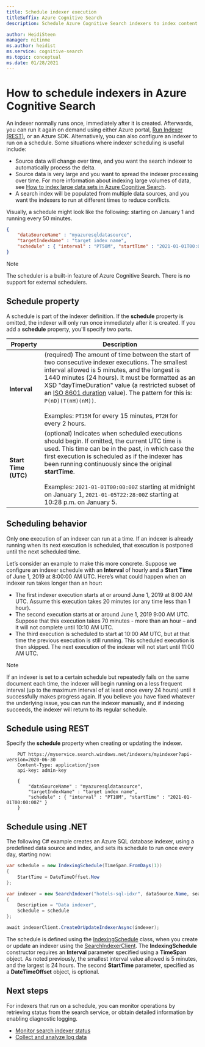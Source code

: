 ```yaml
---
title: Schedule indexer execution
titleSuffix: Azure Cognitive Search
description: Schedule Azure Cognitive Search indexers to index content periodically or at specific times.

author: HeidiSteen
manager: nitinme
ms.author: heidist
ms.service: cognitive-search
ms.topic: conceptual
ms.date: 01/28/2021
---
```


# How to schedule indexers in Azure Cognitive Search

An indexer normally runs once, immediately after it is created. Afterwards, you can run it again on demand using either Azure portal, [Run Indexer (REST)](/rest/api/searchservice/run-indexer), or an Azure SDK. Alternatively, you can also configure an indexer to run on a schedule. Some situations where indexer scheduling is useful include:

* Source data will change over time, and you want the search indexer to automatically process the delta.
* Source data is very large and you want to spread the indexer processing over time. For more information about indexing large volumes of data, see [How to index large data sets in Azure Cognitive Search](search-howto-large-index.md).
* A search index will be populated from multiple data sources, and you want the indexers to run at different times to reduce conflicts.

Visually, a schedule might look like the following: starting on January 1 and running every 50 minutes.

```json
{
    "dataSourceName" : "myazuresqldatasource",
    "targetIndexName" : "target index name",
    "schedule" : { "interval" : "PT50M", "startTime" : "2021-01-01T00:00:00Z" }
}
```

> [!NOTE]
> The scheduler is a built-in feature of Azure Cognitive Search. There is no support for external schedulers.

## Schedule property

A schedule is part of the indexer definition. If the **schedule** property is omitted, the indexer will only run once immediately after it is created. If you add a **schedule** property, you'll specify two parts.

| Property | Description |
|----------|-------------|
|**Interval** | (required) The amount of time between the start of two consecutive indexer executions. The smallest interval allowed is 5 minutes, and the longest is 1440 minutes (24 hours). It must be formatted as an XSD "dayTimeDuration" value (a restricted subset of an [ISO 8601 duration](https://www.w3.org/TR/xmlschema11-2/#dayTimeDuration) value). The pattern for this is: `P(nD)(T(nH)(nM))`. <br/><br/>Examples: `PT15M` for every 15 minutes, `PT2H` for every 2 hours.|
| **Start Time (UTC)** | (optional) Indicates when scheduled executions should begin. If omitted, the current UTC time is used. This time can be in the past, in which case the first execution is scheduled as if the indexer has been running continuously since the original **startTime**.<br/><br/>Examples: `2021-01-01T00:00:00Z` starting at midnight on January 1, `2021-01-05T22:28:00Z` starting at 10:28 p.m. on January 5.|

## Scheduling behavior

Only one execution of an indexer can run at a time. If an indexer is already running when its next execution is scheduled, that execution is postponed until the next scheduled time.

Let’s consider an example to make this more concrete. Suppose we configure an indexer schedule with an **Interval** of hourly and a **Start Time** of June 1, 2019 at 8:00:00 AM UTC. Here’s what could happen when an indexer run takes longer than an hour:

* The first indexer execution starts at or around June 1, 2019 at 8:00 AM UTC. Assume this execution takes 20 minutes (or any time less than 1 hour).
* The second execution starts at or around June 1, 2019 9:00 AM UTC. Suppose that this execution takes 70 minutes - more than an hour – and it will not complete until 10:10 AM UTC.
* The third execution is scheduled to start at 10:00 AM UTC, but at that time the previous execution is still running. This scheduled execution is then skipped. The next execution of the indexer will not start until 11:00 AM UTC.

> [!NOTE]
> If an indexer is set to a certain schedule but repeatedly fails on the same document each time, the indexer will begin running on a less frequent interval (up to the maximum interval of at least once every 24 hours) until it successfully makes progress again. If you believe you have fixed whatever the underlying issue, you can run the indexer manually, and if indexing succeeds, the indexer will return to its regular schedule.

## Schedule using REST

Specify the **schedule** property when creating or updating the indexer.

```http
    PUT https://myservice.search.windows.net/indexers/myindexer?api-version=2020-06-30
    Content-Type: application/json
    api-key: admin-key

    {
        "dataSourceName" : "myazuresqldatasource",
        "targetIndexName" : "target index name",
        "schedule" : { "interval" : "PT10M", "startTime" : "2021-01-01T00:00:00Z" }
    }
```

## Schedule using .NET

The following C# example creates an Azure SQL database indexer, using a predefined data source and index, and sets its schedule to run once every day, starting now:

```csharp
var schedule = new IndexingSchedule(TimeSpan.FromDays(1))
{
    StartTime = DateTimeOffset.Now
};

var indexer = new SearchIndexer("hotels-sql-idxr", dataSource.Name, searchIndex.Name)
{
    Description = "Data indexer",
    Schedule = schedule
};

await indexerClient.CreateOrUpdateIndexerAsync(indexer);
```

The schedule is defined using the [IndexingSchedule](/dotnet/api/azure.search.documents.indexes.models.indexingschedule) class, when you create or update an indexer using the [SearchIndexerClient](/dotnet/api/azure.search.documents.indexes.searchindexerclient). The **IndexingSchedule** constructor requires an **Interval** parameter specified using a **TimeSpan** object. As noted previously, the smallest interval value allowed is 5 minutes, and the largest is 24 hours. The second **StartTime** parameter, specified as a **DateTimeOffset** object, is optional.

## Next steps

For indexers that run on a schedule, you can monitor operations by retrieving status from the search service, or obtain detailed information by enabling diagnostic logging.

* [Monitor search indexer status](search-howto-monitor-indexers.md)
* [Collect and analyze log data](search-monitor-logs.md)